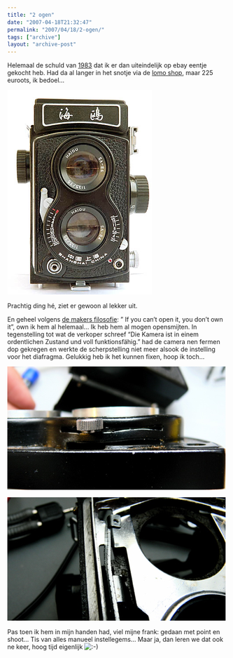 ```yaml
---
title: "2 ogen"
date: "2007-04-18T21:32:47"
permalink: "2007/04/18/2-ogen/"
tags: ["archive"]
layout: "archive-post"
---
```

Helemaal de schuld van [1983](http://www.1983.be/2007/03/het-rolleiflex-verhaal/ "http://www.1983.be/2007/03/het-rolleiflex-verhaal/") dat ik er dan uiteindelijk op ebay eentje gekocht heb. Had da al langer in het snotje via de [lomo shop](http://shop.lomography.com/shop/main.php?cat=Premium_Cameras&pro=sea "http://shop.lomography.com/shop/main.php?cat=Premium_Cameras&pro=sea"), maar 225 euroots, ik bedoel…

[![Seagull](/images/blog/2007/04/1.jpg)](http://www.erikfiss.com/foto/cams/seagull/index.html "http://www.erikfiss.com/foto/cams/seagull/index.html")

Prachtig ding hé, ziet er gewoon al lekker uit.

En geheel volgens [de makers filosofie](http://www.makezine.com/blog/archive/2006/11/owners_manifest.html "http://www.makezine.com/blog/archive/2006/11/owners_manifest.html"): ” If you can’t open it, you don’t own it”, own ik hem al helemaal… Ik heb hem al mogen opensmijten. In tegenstelling tot wat de verkoper schreef “Die Kamera ist in einem ordentlichen Zustand und voll funktionsfähig.” had de camera nen fermen dop gekregen en werkte de scherpstelling niet meer alsook de instelling voor het diafragma. Gelukkig heb ik het kunnen fixen, hoop ik toch…

![dop](/images/blog/2007/04/p1060737.jpg)

![dop 1](/images/blog/2007/04/p1060736.jpg)

Pas toen ik hem in mijn handen had, viel mijne frank: gedaan met point en shoot… Tis van alles manueel instellegems… Maar ja, dan leren we dat ook ne keer, hoog tijd eigenlijk ![:-)](http://www.donebysimon.be/blog/wp-includes/images/smilies/icon_smile.gif)
